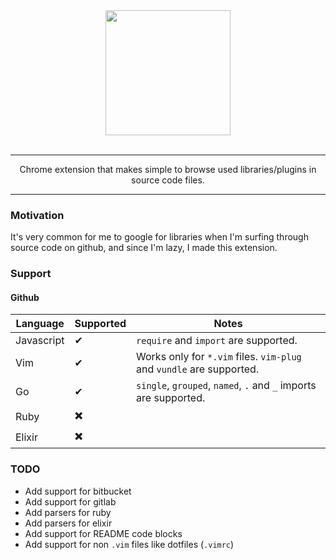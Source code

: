 <div align="center">
  <a href="https://github.com/sebastianvera/nosey">
    <img width="200" heigth="200" src="https://github.com/sebastianvera/nosey/raw/master/assets/noseysquare.png">
  </a>
  <br>
  <br>
  <hr>
  <p>
    Chrome extension that makes simple to browse used libraries/plugins in source code files.
  <p>
  <hr>
</div>

### Motivation

It's very common for me to google for libraries when I'm surfing through source code on github, and since I'm lazy,
I made this extension.

### Support

#### Github

Language   | Supported | Notes
---        | ---       | ---
Javascript | ✔         | `require` and `import` are supported.
Vim        | ✔         | Works only for `*.vim` files. `vim-plug` and `vundle` are supported.
Go         | ✔         | `single`, `grouped`, `named`, `.` and `_` imports are supported.
Ruby       | ✖️         |
Elixir     | ✖️         |

### TODO

- Add support for bitbucket
- Add support for gitlab
- Add parsers for ruby
- Add parsers for elixir
- Add support for README code blocks
- Add support for non `.vim` files like dotfiles (`.vimrc`)
